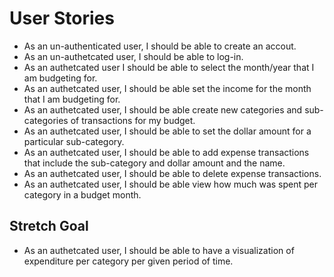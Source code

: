 # User Stories

* As an un-authenticated user, I should be able to create an accout.
* As an un-authetcated user, I should be able to log-in.
* As an authetcated user I should be able to select the month/year that I am budgeting for.
* As an authetcated user, I should be able set the income for the month that I am budgeting for.
* As an authetcated user, I should be able create new categories and sub-categories of transactions for my budget.
* As an authetcated user, I should be able to set the dollar amount for a particular sub-category.
* As an authetcated user, I should be able to add expense transactions that include the sub-category and dollar amount and the name.
* As an authetcated user, I should be able to delete expense transactions.
* As an authetcated user, I should be able view how much was spent per category in a budget month.

## Stretch Goal
* As an authetcated user, I should be able to have a visualization of expenditure per category per given period of time.